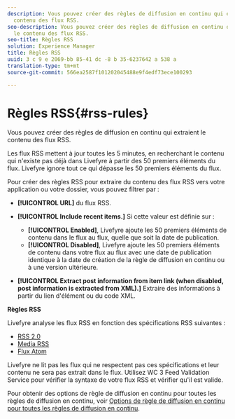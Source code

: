 ```yaml
---
description: Vous pouvez créer des règles de diffusion en continu qui extraient le
  contenu des flux RSS.
seo-description: Vous pouvez créer des règles de diffusion en continu qui extraient
  le contenu des flux RSS.
seo-title: Règles RSS
solution: Experience Manager
title: Règles RSS
uuid: 3 c 9 e 2069-bb 85-41 dc -8 b 35-6237642 a 538 a
translation-type: tm+mt
source-git-commit: 566ea2587f101202045488e9f4edf73ece100293

---
```



# Règles RSS{#rss-rules}

Vous pouvez créer des règles de diffusion en continu qui extraient le contenu des flux RSS.

Les flux RSS mettent à jour toutes les 5 minutes, en recherchant le contenu qui n'existe pas déjà dans Livefyre à partir des 50 premiers éléments du flux. Livefyre ignore tout ce qui dépasse les 50 premiers éléments du flux.

Pour créer des règles RSS pour extraire du contenu des flux RSS vers votre application ou votre dossier, vous pouvez filtrer par :

* **[!UICONTROL URL]** du flux RSS.
* **[!UICONTROL Include recent items.]** Si cette valeur est définie sur :

   * **[!UICONTROL Enabled]**, Livefyre ajoute les 50 premiers éléments de contenu dans le flux au flux, quelle que soit la date de publication.
   * **[!UICONTROL Disabled]**, Livefyre ajoute les 50 premiers éléments de contenu dans votre flux au flux avec une date de publication identique à la date de création de la règle de diffusion en continu ou à une version ultérieure.

* **[!UICONTROL Extract post information from item link (when disabled, post information is extracted from XML).]** Extraire des informations à partir du lien d'élément ou du code XML.

**Règles RSS**

Livefyre analyse les flux RSS en fonction des spécifications RSS suivantes :

* [RSS 2.0](https://en.wikipedia.org/wiki/RSS)
* [Media RSS](https://en.wikipedia.org/wiki/Media_RSS)
* [Flux Atom](https://validator.w3.org/feed/docs/atom.html)

Livefyre ne lit pas les flux qui ne respectent pas ces spécifications et leur contenu ne sera pas extrait dans le flux. Utilisez WC 3 Feed Validation Service pour vérifier la syntaxe de votre flux RSS et vérifier qu'il est valide.

Pour obtenir des options de règle de diffusion en continu pour toutes les règles de diffusion en continu, voir [Options de règle de diffusion en continu pour toutes les règles de diffusion en continu](../c-streams/c-stream-rule-options-for-all-stream-rules.md#c_stream_rule_options_for_all_stream_rules).

